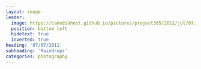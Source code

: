 ```yaml
---
layout: image
leader:
  image: https://camediahost.github.io/pictures/project365/2011/jul/07/070711.jpg
  position: bottom left
  hidetext: true
  inverted: true
heading: '07/07/2011'
subheading: 'Raindrops'
categories: photography
---
```

